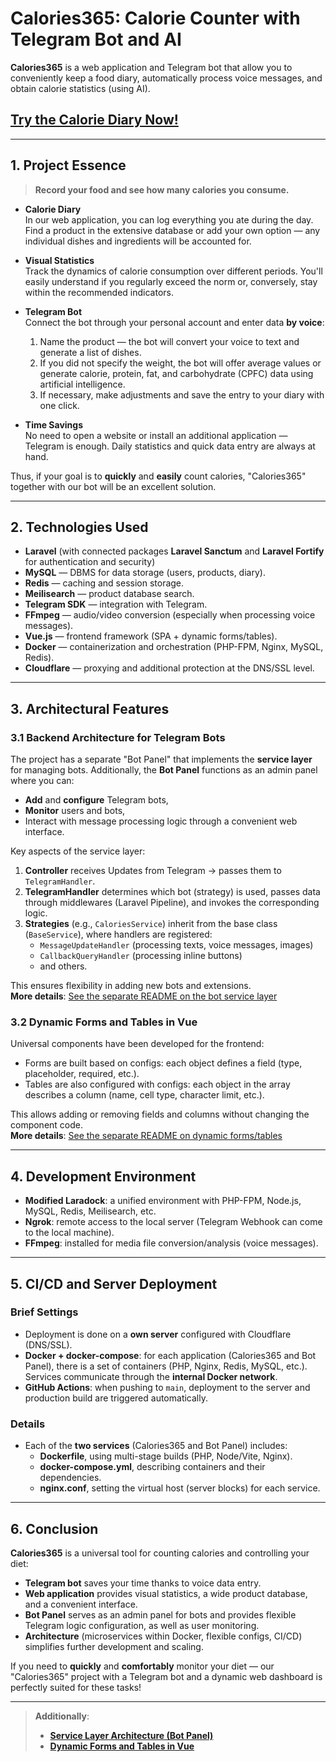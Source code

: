 # Calories365: Calorie Counter with Telegram Bot and AI

**Calories365** is a web application and Telegram bot that allow you to conveniently keep a food diary, automatically process voice messages, and obtain calorie statistics (using AI).

## [Try the Calorie Diary Now!](https://calculator.calories365.com)

---

## 1. Project Essence

> **Record your food and see how many calories you consume.**

- **Calorie Diary**  
  In our web application, you can log everything you ate during the day. Find a product in the extensive database or add your own option — any individual dishes and ingredients will be accounted for.

- **Visual Statistics**  
  Track the dynamics of calorie consumption over different periods. You'll easily understand if you regularly exceed the norm or, conversely, stay within the recommended indicators.

- **Telegram Bot**  
  Connect the bot through your personal account and enter data **by voice**:
    1. Name the product — the bot will convert your voice to text and generate a list of dishes.
    2. If you did not specify the weight, the bot will offer average values or generate calorie, protein, fat, and carbohydrate (CPFC) data using artificial intelligence.
    3. If necessary, make adjustments and save the entry to your diary with one click.

- **Time Savings**  
  No need to open a website or install an additional application — Telegram is enough. Daily statistics and quick data entry are always at hand.

Thus, if your goal is to **quickly** and **easily** count calories, "Calories365" together with our bot will be an excellent solution.

---

## 2. Technologies Used

- **Laravel** (with connected packages **Laravel Sanctum** and **Laravel Fortify** for authentication and security)
- **MySQL** — DBMS for data storage (users, products, diary).
- **Redis** — caching and session storage.
- **Meilisearch** — product database search.
- **Telegram SDK** — integration with Telegram.
- **FFmpeg** — audio/video conversion (especially when processing voice messages).
- **Vue.js** — frontend framework (SPA + dynamic forms/tables).
- **Docker** — containerization and orchestration (PHP-FPM, Nginx, MySQL, Redis).
- **Cloudflare** — proxying and additional protection at the DNS/SSL level.

---

## 3. Architectural Features

### 3.1 Backend Architecture for Telegram Bots

The project has a separate "Bot Panel" that implements the **service layer** for managing bots. Additionally, the **Bot Panel** functions as an admin panel where you can:

- **Add** and **configure** Telegram bots,
- **Monitor** users and bots,
- Interact with message processing logic through a convenient web interface.

Key aspects of the service layer:
1. **Controller** receives Updates from Telegram → passes them to `TelegramHandler`.
2. **TelegramHandler** determines which bot (strategy) is used, passes data through middlewares (Laravel Pipeline), and invokes the corresponding logic.
3. **Strategies** (e.g., `CaloriesService`) inherit from the base class (`BaseService`), where handlers are registered:
    - `MessageUpdateHandler` (processing texts, voice messages, images)
    - `CallbackQueryHandler` (processing inline buttons)
    - and others.

This ensures flexibility in adding new bots and extensions.  
**More details**: [See the separate README on the bot service layer](./README.BotPanelArchitecture.en.md)

### 3.2 Dynamic Forms and Tables in Vue

Universal components have been developed for the frontend:
- Forms are built based on configs: each object defines a field (type, placeholder, required, etc.).
- Tables are also configured with configs: each object in the array describes a column (name, cell type, character limit, etc.).

This allows adding or removing fields and columns without changing the component code.  
**More details**: [See the separate README on dynamic forms/tables](./README.DynamicFormsAndTables.en.md)

---

## 4. Development Environment

- **Modified Laradock**: a unified environment with PHP-FPM, Node.js, MySQL, Redis, Meilisearch, etc.
- **Ngrok**: remote access to the local server (Telegram Webhook can come to the local machine).
- **FFmpeg**: installed for media file conversion/analysis (voice messages).

---

## 5. CI/CD and Server Deployment

### Brief Settings

- Deployment is done on a **own server** configured with Cloudflare (DNS/SSL).
- **Docker + docker-compose**: for each application (Calories365 and Bot Panel), there is a set of containers (PHP, Nginx, Redis, MySQL, etc.). Services communicate through the **internal Docker network**.
- **GitHub Actions**: when pushing to `main`, deployment to the server and production build are triggered automatically.

### Details

- Each of the **two services** (Calories365 and Bot Panel) includes:
    - **Dockerfile**, using multi-stage builds (PHP, Node/Vite, Nginx).
    - **docker-compose.yml**, describing containers and their dependencies.
    - **nginx.conf**, setting the virtual host (server blocks) for each service.

---

## 6. Conclusion

**Calories365** is a universal tool for counting calories and controlling your diet:
- **Telegram bot** saves your time thanks to voice data entry.
- **Web application** provides visual statistics, a wide product database, and a convenient interface.
- **Bot Panel** serves as an admin panel for bots and provides flexible Telegram logic configuration, as well as user monitoring.
- **Architecture** (microservices within Docker, flexible configs, CI/CD) simplifies further development and scaling.

If you need to **quickly** and **comfortably** monitor your diet — our "Calories365" project with a Telegram bot and a dynamic web dashboard is perfectly suited for these tasks!

---

> **Additionally**:
> - [**Service Layer Architecture (Bot Panel)**](./README.BotPanelArchitecture.en.md)
> - [**Dynamic Forms and Tables in Vue**](./README.DynamicFormsAndTables.en.md)  
